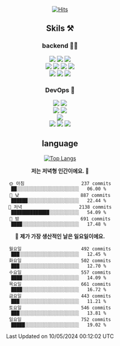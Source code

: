 <div align="center">

[![Hits](https://hits.seeyoufarm.com/api/count/incr/badge.svg?url=https%3A%2F%2Fgithub.com%2Fzxcv9203%2Fhit-counter&count_bg=%23FF7272&title_bg=%23324C2E&icon=codeigniter.svg&icon_color=%23DD5B5B&title=%EB%B0%A9%EB%AC%B8%EC%9E%90&edge_flat=false)](https://hits.seeyoufarm.com)
  
## Skils ⚒️
### backend 🧑‍💻
  
<img src="https://img.shields.io/badge/Java-FF6600?style=flat-square&logo=buymeacoffee&logoColor=white"/>
<img src="https://img.shields.io/badge/Go-0099FF?style=flat-square&logo=go&logoColor=white"/>
<img src="https://img.shields.io/badge/Kotlin-7F52FF?style=flat-square&logo=kotlin&logoColor=white"/>
  
  
<br />
  
<img src="https://img.shields.io/badge/Spring-339933?style=flat-square&logo=Spring&logoColor=white"/>
<img src="https://img.shields.io/badge/Spring Boot-339933?style=flat-square&logo=Spring Boot&logoColor=white"/>
<img src="https://img.shields.io/badge/Spring Security-339933?style=flat-square&logo=Spring Security&logoColor=white"/>
  
<img src="https://img.shields.io/badge/Spring Data JPA-339933?style=flat-square&logo=Hibernate&logoColor=white"/>

<br />
  
  <img src="https://img.shields.io/badge/mysql-0099FF?style=flat-square&logo=mysql&logoColor=white"/>
  <img src="https://img.shields.io/badge/mariadb-0099FF?style=flat-square&logo=mariadb&logoColor=white"/>
  <img src="https://img.shields.io/badge/mongoDB-47A248?style=flat-square&logo=mongodb&logoColor=white"/>
  
  
### DevOps 🚀
  
  <img src="https://img.shields.io/badge/docker-2496ED?style=flat-square&logo=docker&logoColor=white"/>
  <img src="https://img.shields.io/badge/kubernetes-326CE5?style=flat-square&logo=kubernetes&logoColor=white"/>
  
  <br />
  
  <img src="https://img.shields.io/badge/Github Actions-2088FF?style=flat-square&logo=githubactions&logoColor=white"/>
  <img src="https://img.shields.io/badge/Jenkins-D24939?style=flat-square&logo=jenkins&logoColor=white"/>
  
  
  <br />
  <img src="https://img.shields.io/badge/terraform-7B42BC?style=flat-square&logo=terraform&logoColor=white"/>
  
  <br />
  <img src="https://img.shields.io/badge/Amazon AWS-232F3E?style=flat-square&logo=Amazon AWS&logoColor=white"/>

  <img src="https://img.shields.io/badge/GCP-4285F4?style=flat-square&logo=googlecloud&logoColor=white"/>
  <img src="https://img.shields.io/badge/NCP-03C75A?style=flat-square&logo=naver&logoColor=white"/>
  
  
## language

[![Top Langs](https://github-readme-stats.vercel.app/api/top-langs/?username=zxcv9203&hide=html&exclude_repo=zxcv9203.github.io,golB&theme=grate-gatsby)](https://github.com/zxcv9203/github-readme-stats)
  
<!--START_SECTION:waka-->
**저는 저녁형 인간이에요. 🦉** 

```text
🌞 아침                     237 commits         ██░░░░░░░░░░░░░░░░░░░░░░░   06.00 % 
🌆 낮　                     887 commits         ██████░░░░░░░░░░░░░░░░░░░   22.44 % 
🌃 저녁                     2138 commits        ██████████████░░░░░░░░░░░   54.09 % 
🌙 밤　                     691 commits         ████░░░░░░░░░░░░░░░░░░░░░   17.48 % 
```
📅 **제가 가장 생산적인 날은 일요일이에요.** 

```text
월요일                      492 commits         ███░░░░░░░░░░░░░░░░░░░░░░   12.45 % 
화요일                      502 commits         ███░░░░░░░░░░░░░░░░░░░░░░   12.70 % 
수요일                      557 commits         ████░░░░░░░░░░░░░░░░░░░░░   14.09 % 
목요일                      661 commits         ████░░░░░░░░░░░░░░░░░░░░░   16.72 % 
금요일                      443 commits         ███░░░░░░░░░░░░░░░░░░░░░░   11.21 % 
토요일                      546 commits         ███░░░░░░░░░░░░░░░░░░░░░░   13.81 % 
일요일                      752 commits         █████░░░░░░░░░░░░░░░░░░░░   19.02 % 
```



 Last Updated on 10/05/2024 00:12:02 UTC
<!--END_SECTION:waka-->
  
</div>

